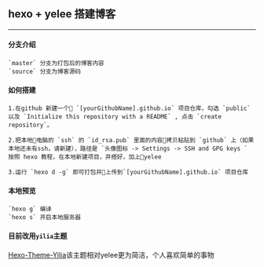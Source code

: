 ## hexo + yelee 搭建博客

___

#### 分支介绍

    `master` 分支为打包后的博客内容
    `source` 分支为博客源码

#### 如何搭建

    1.在github 新建一个 `[yourGithubName].github.io` 项目仓库，勾选 `public` 以及 `Initialize this repository with a README` , 点击 `create repository`。

    2.把本地电脑的 `ssh` 的 `id_rsa.pub` 里面的内容拷贝粘贴到 `github` 上（如果本地还未有ssh，请新建），路径是 `头像图标 -> Settings -> SSH and GPG keys `
    按照 hexo 教程，在本地新建项目，并搭好，加上yelee

    3.运行 `hexo d -g` 即可打包并上传到`[yourGithubName].github.io` 项目仓库

#### 本地预览

    `hexo g` 编译
    `hexo s` 开启本地服务器

#### 目前改用`yilia`主题

[Hexo-Theme-Yilia](https://github.com/litten/hexo-theme-yilia)该主题相对yelee更为简洁，个人喜欢简单的事物